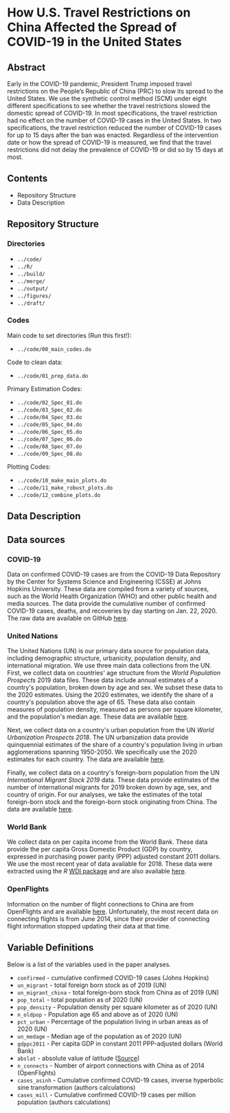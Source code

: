 # How U.S. Travel Restrictions on China Affected the Spread of COVID-19 in the United States

## Abstract

Early in the COVID-19 pandemic, President Trump imposed travel restrictions on the People’s Republic of China (PRC) to slow its spread to the United States. We use the synthetic control method (SCM) under eight different specifications to see whether the travel restrictions slowed the domestic spread of COVID-19. In most specifications, the travel restriction had no effect on the number of COVID-19 cases in the United States. In two specifications, the travel restriction reduced the number of COVID-19 cases for up to 15 days after the ban was enacted. Regardless of the intervention date or how the spread of COVID-19 is measured, we find that the travel restrictions did not delay the prevalence of COVID-19 or did so by 15 days at most.

## Contents
- Repository Structure
- Data Description

## Repository Structure

### Directories
- `../code/`
- `../R/`
- `../build/`
- `../merge/`
- `../output/`
- `../figures/`
- `../draft/`

### Codes
Main code to set directories (Run this first!):
- `../code/00_main_codes.do`

Code to clean data:
- `../code/01_prep_data.do`

Primary Estimation Codes:
- `../code/02_Spec_01.do`
- `../code/03_Spec_02.do`
- `../code/04_Spec_03.do`
- `../code/05_Spec_04.do`
- `../code/06_Spec_05.do`
- `../code/07_Spec_06.do`
- `../code/08_Spec_07.do`
- `../code/09_Spec_08.do`

Plotting Codes:
- `../code/10_make_main_plots.do`
- `../code/11_make_robust_plots.do`
- `../code/12_combine_plots.do`

## Data Description

## Data sources

### COVID-19
Data on confirmed COVID-19 cases are from the COVID-19 Data Repository by the Center for Systems Science and Engineering (CSSE) at Johns Hopkins University.  These data are compiled from a variety of sources, such as the World Health Organization (WHO) and other public health and media sources.  The data provide the cumulative number of confirmed COVID-19 cases, deaths, and recoveries by day starting on Jan. 22, 2020.  The raw data are available on GitHub [here](https://github.com/CSSEGISandData/COVID-19).


### United Nations
The United Nations (UN) is our primary data source for population data, including demographic structure, urbanicity, population density, and international migration.  We use three main data collections from the UN.  First, we collect data on countries' age structure from the *World Population Prospects* 2019 data files.  These data include annual estimates of a country's population, broken down by age and sex.  We subset these data to the 2020 estimates.  Using the 2020 estimates, we identify the share of a country's population above the age of 65.  These data also contain measures of population density, measured as persons per square kilometer, and the population's median age.  These data are available [here](https://population.un.org/wpp/Download/Standard/Population/).

Next, we collect data on a country's urban population from the UN *World Urbanization Prospects 2018*.  The UN urbanization data provide quinquennial estimates of the share of a country's population living in urban agglomerations spanning 1950-2050.  We specifically use the 2020 estimates for each country.  The data are available [here](https://population.un.org/wup/).

Finally, we collect data on a country's foreign-born population from the UN *International Migrant Stock 2019* data.  These data provide estimates of the number of international migrants for 2019 broken down by age, sex, and country of origin.  For our analyses, we take the estimates of the total foreign-born stock and the foreign-born stock originating from China. The data are available [here](https://www.un.org/en/development/desa/population/migration/data/estimates2/estimates19.asp).

### World Bank
We collect data on per capita income from the World Bank.  These data provide the per capita Gross Domestic Product (GDP) by country, expressed in purchasing power parity (PPP) adjusted constant 2011 dollars.  We use the most recent year of data available for 2018.  These data were extracted using the *R* [WDI package](https://github.com/vincentarelbundock/WDI) and are also available [here](https://data.worldbank.org/indicator/NY.GDP.PCAP.PP.KD).

### OpenFlights
Information on the number of flight connections to China are from OpenFlights and are available [here](https://openflights.org/data.html).  Unfortunately, the most recent data on connecting flights is from June 2014, since their provider of connecting flight information stopped updating their data at that time.

## Variable Definitions

Below is a list of the variables used in the paper analyses.

- `confirmed` - cumulative confirmed COVID-19 cases (Johns Hopkins)
- `un_migrant` - total foreign born stock as of 2019 (UN)
- `un_migrant_china` - total foreign-born stock from China as of 2019 (UN)
- `pop_total` - total population as of 2020 (UN)
- `pop_density` - Population density per square kilometer as of 2020 (UN)
- `n_oldpop` - Population age 65 and above as of 2020 (UN)
- `pct_urban` - Percentage of the population living in urban areas as of 2020 (UN)
- `un_medage` - Median age of the population as of 2020 (UN)
- `gdppc2011` - Per capita GDP in constant 2011 PPP-adjusted dollars (World Bank)
- `abslat` - absolute value of latitude ([Source](https://gist.github.com/tadast/8827699))
- `n_connects` - Number of airport connections with China as of 2014 (OpenFlights)
- `cases_asinh` - Cumulative confirmed COVID-19 cases, inverse hyperbolic sine transformation (authors calculations)
- `cases_mill` - Cumulative confirmed COVID-19 cases per million population (authors calculations)

